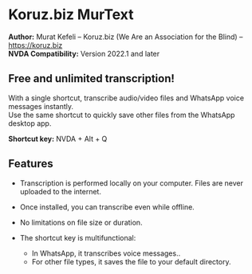 ﻿# Koruz.biz MurText

**Author:** Murat Kefeli – Koruz.biz (We Are an Association for the Blind) – https://koruz.biz  
**NVDA Compatibility:** Version 2022.1 and later

## Free and unlimited transcription!

With a single shortcut, transcribe audio/video files and WhatsApp voice messages instantly.  
Use the same shortcut to quickly save other files from the WhatsApp desktop app.

**Shortcut key:** NVDA + Alt + Q

## Features

* Transcription is performed locally on your computer. Files are never uploaded to the internet.
* Once installed, you can transcribe even while offline.
* No limitations on file size or duration.
* The shortcut key is multifunctional:

  * In WhatsApp, it transcribes voice messages..
  * For other file types, it saves the file to your default directory.
